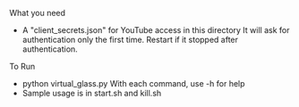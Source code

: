 What you need
- A "client\_secrets.json" for YouTube access in this directory
  It will ask for authentication only the first time. 
  Restart if it stopped after authentication.

To Run
- python virtual\_glass.py 
  With each command, use -h for help 
- Sample usage is in start.sh and kill.sh
